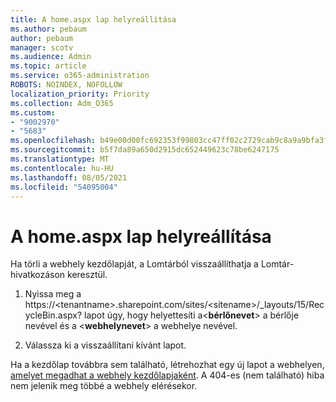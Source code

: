```yaml
---
title: A home.aspx lap helyreállítása
ms.author: pebaum
author: pebaum
manager: scotv
ms.audience: Admin
ms.topic: article
ms.service: o365-administration
ROBOTS: NOINDEX, NOFOLLOW
localization_priority: Priority
ms.collection: Adm_O365
ms.custom:
- "9002970"
- "5683"
ms.openlocfilehash: b49e00d00fc692353f99803cc47ff02c2729cab9c8a9a9bfa3ff4674d785bda5
ms.sourcegitcommit: b5f7da89a650d2915dc652449623c78be6247175
ms.translationtype: MT
ms.contentlocale: hu-HU
ms.lasthandoff: 08/05/2021
ms.locfileid: "54095004"
---
```

# <a name="recover-the-homeaspx-page"></a>A home.aspx lap helyreállítása

Ha törli a webhely kezdőlapját, a Lomtárból visszaállíthatja a Lomtár-hivatkozáson keresztül.

1. Nyissa meg a https://\<tenantname>.sharepoint.com/sites/\<sitename>/_layouts/15/RecycleBin.aspx? lapot úgy, hogy helyettesíti a<**bérlőnevet**> a bérlője nevével és a <**webhelynevet**> a webhelye nevével.

2. Válassza ki a visszaállítani kívánt lapot.

Ha a kezdőlap továbbra sem található, létrehozhat egy új lapot a webhelyen, [ amelyet megadhat a webhely kezdőlapjaként](https://support.microsoft.com/en-gb/office/use-a-different-page-for-your-sharepoint-site-home-page-35a5022c-f84a-455d-985e-c691ab5dfa17?ui=en-us&rs=en-gb&ad=gb). A 404-es (nem található) hiba nem jelenik meg többé a webhely elérésekor.
